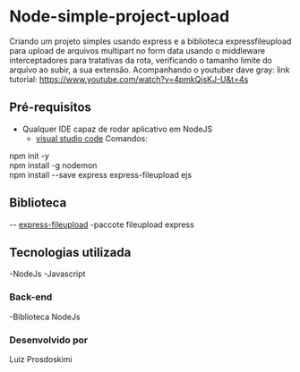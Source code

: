 # Node-simple-project-upload
Criando um projeto simples usando express e a biblioteca expressfileupload para upload de arquivos multipart no form data usando o middleware interceptadores para tratativas da rota, verificando o tamanho limite do arquivo ao subir, a sua extensão.
Acompanhando o youtuber dave gray: 
link tutorial: https://www.youtube.com/watch?v=4pmkQjsKJ-U&t=4s

## Pré-requisitos

- Qualquer IDE capaz de rodar aplicativo em NodeJS
  - [visual studio code](https://code.visualstudio.com/)
  Comandos:

 npm init -y  
 npm install -g nodemon  
 npm install --save express express-fileupload ejs  

## Biblioteca  
 -- [express-fileupload](https://www.npmjs.com/package/express-fileupload) -paccote fileupload express  
 
## Tecnologias utilizada
-NodeJs
-Javascript

### Back-end

-Biblioteca  NodeJs

### Desenvolvido por

Luiz Prosdoskimi
